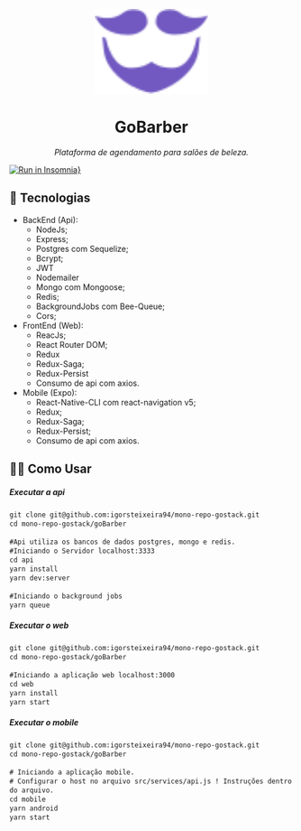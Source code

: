 <p align="center"><img src="https://raw.githubusercontent.com/igorsteixeira94/mono-repo-gostack/7a1a9a7bb2ba2eb805c48a3ccf761cf6bc8fddc0/goBarber/web/src/assets/logo-purple.svg" width="200"/></p>


<h1 align="center">GoBarber</h1>
<p align="center"><i>Plataforma de agendamento para salões de beleza.</i></p>

[![Run in Insomnia}](https://insomnia.rest/images/run.svg)](https://insomnia.rest/run/?label=gobarber&uri=https%3A%2F%2Fgithub.com%2Figorsteixeira94%2Fmono-repo-gostack%2Fblob%2Fmaster%2FgoBarber%2Fapi%2Fsrc%2Fconfig%2Finsomnia)



## :rocket: Tecnologias

* BackEnd (Api):
  * NodeJs;
  * Express;
  * Postgres com Sequelize;
  * Bcrypt;
  * JWT
  * Nodemailer
  * Mongo com Mongoose;
  * Redis;
  * BackgroundJobs com Bee-Queue;
  * Cors;
* FrontEnd (Web):
  * ReacJs;
  * React Router DOM;
  * Redux
  * Redux-Saga;
  * Redux-Persist
  * Consumo de api com axios.
* Mobile (Expo):
  * React-Native-CLI com react-navigation v5;
  * Redux;
  * Redux-Saga;
  * Redux-Persist;
  * Consumo de api com axios.



##  👨‍💻️  Como Usar

##### Executar a api

```shell
git clone git@github.com:igorsteixeira94/mono-repo-gostack.git
cd mono-repo-gostack/goBarber

#Api utiliza os bancos de dados postgres, mongo e redis.
#Iniciando o Servidor localhost:3333
cd api
yarn install
yarn dev:server

#Iniciando o background jobs
yarn queue
```

##### Executar o web

```shell
git clone git@github.com:igorsteixeira94/mono-repo-gostack.git
cd mono-repo-gostack/goBarber

#Iniciando a aplicação web localhost:3000
cd web
yarn install
yarn start

```

##### Executar o mobile

```shell
git clone git@github.com:igorsteixeira94/mono-repo-gostack.git
cd mono-repo-gostack/goBarber

# Iniciando a aplicação mobile.
# Configurar o host no arquivo src/services/api.js ! Instruções dentro do arquivo.
cd mobile
yarn android
yarn start

```
